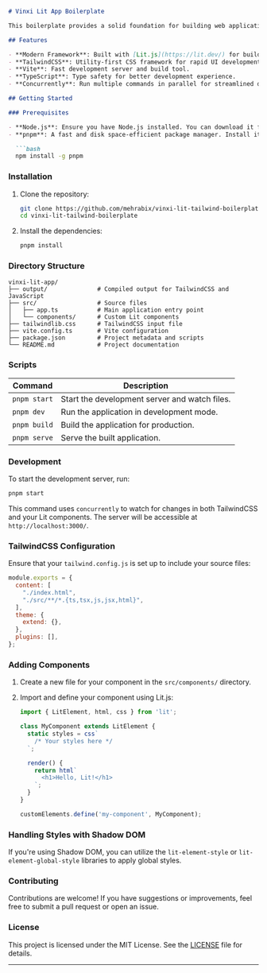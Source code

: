 ```markdown
# Vinxi Lit App Boilerplate

This boilerplate provides a solid foundation for building web applications using **Lit.js**, **TailwindCSS**, and **Vite**. It is designed for easy setup and development, leveraging modern web standards and tools.

## Features

- **Modern Framework**: Built with [Lit.js](https://lit.dev/) for building web components.
- **TailwindCSS**: Utility-first CSS framework for rapid UI development.
- **Vite**: Fast development server and build tool.
- **TypeScript**: Type safety for better development experience.
- **Concurrently**: Run multiple commands in parallel for streamlined development.

## Getting Started

### Prerequisites

- **Node.js**: Ensure you have Node.js installed. You can download it from [nodejs.org](https://nodejs.org/).
- **pnpm**: A fast and disk space-efficient package manager. Install it using:

  ```bash
  npm install -g pnpm
  ```

### Installation

1. Clone the repository:

   ```bash
   git clone https://github.com/mehrabix/vinxi-lit-tailwind-boilerplate
   cd vinxi-lit-tailwind-boilerplate
   ```

2. Install the dependencies:

   ```bash
   pnpm install
   ```

### Directory Structure

```
vinxi-lit-app/
├── output/              # Compiled output for TailwindCSS and JavaScript
├── src/                 # Source files
│   ├── app.ts           # Main application entry point
│   └── components/      # Custom Lit components
├── tailwindlib.css      # TailwindCSS input file
├── vite.config.ts       # Vite configuration
├── package.json         # Project metadata and scripts
└── README.md            # Project documentation
```

### Scripts

| Command       | Description                                      |
|---------------|--------------------------------------------------|
| `pnpm start`  | Start the development server and watch files.   |
| `pnpm dev`    | Run the application in development mode.         |
| `pnpm build`  | Build the application for production.            |
| `pnpm serve`  | Serve the built application.                     |

### Development

To start the development server, run:

```bash
pnpm start
```

This command uses `concurrently` to watch for changes in both TailwindCSS and your Lit components. The server will be accessible at `http://localhost:3000/`.

### TailwindCSS Configuration

Ensure that your `tailwind.config.js` is set up to include your source files:

```javascript
module.exports = {
  content: [
    "./index.html",
    "./src/**/*.{ts,tsx,js,jsx,html}",
  ],
  theme: {
    extend: {},
  },
  plugins: [],
};
```

### Adding Components

1. Create a new file for your component in the `src/components/` directory.
2. Import and define your component using Lit.js:

   ```typescript
   import { LitElement, html, css } from 'lit';

   class MyComponent extends LitElement {
     static styles = css`
       /* Your styles here */
     `;

     render() {
       return html`
         <h1>Hello, Lit!</h1>
       `;
     }
   }

   customElements.define('my-component', MyComponent);
   ```

### Handling Styles with Shadow DOM

If you're using Shadow DOM, you can utilize the `lit-element-style` or `lit-element-global-style` libraries to apply global styles.

### Contributing

Contributions are welcome! If you have suggestions or improvements, feel free to submit a pull request or open an issue.

### License

This project is licensed under the MIT License. See the [LICENSE](LICENSE) file for details.

---

